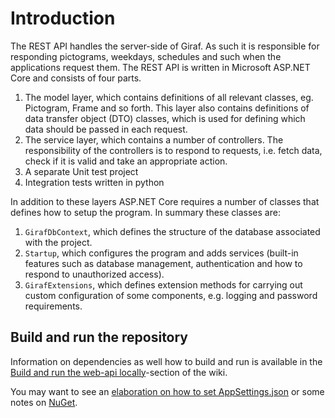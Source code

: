 # Introduction

The REST API handles the server-side of Giraf. As such it is responsible for responding
pictograms, weekdays, schedules and such when the applications request them.
The REST API is written in Microsoft ASP.NET Core and consists of four parts.

1. The model layer, which contains definitions of all relevant classes, eg. Pictogram,
   Frame and so forth. This layer also contains definitions of data transfer object
   (DTO) classes, which is used for defining which data should be passed in each request.
1. The service layer, which contains a number of controllers. The responsibility
   of the controllers is to respond to requests, i.e. fetch data, check if it is
   valid and take an appropriate action.
1. A separate Unit test project
1. Integration tests written in python

In addition to these layers ASP.NET Core requires a number of classes that defines
how to setup the program. In summary these classes are:

1. ```GirafDbContext```, which defines the structure of the database associated
   with the project.
1. ```Startup```, which configures the program and adds services (built-in features
   such as database management, authentication and how to respond to unauthorized access).
1. ```GirafExtensions```, which defines extension methods for carrying out custom
   configuration of some components, e.g. logging and password requirements.

## Build and run the repository

Information on dependencies as well how to build and run is available in the
[Build and run the web-api locally](./BuildAndRunLocally.md)-section of the wiki.

You may want to see an [elaboration on how to set AppSettings.json](./ConnectionString.md)
or some notes on [NuGet](./NugetWithDotnetCore.md).

